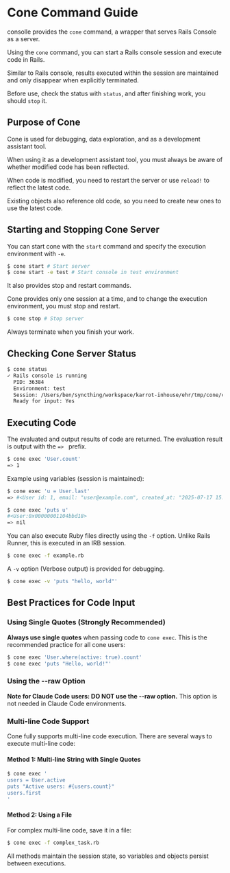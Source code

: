 # Cone Command Guide

consolle provides the `cone` command, a wrapper that serves Rails Console as a server.

Using the `cone` command, you can start a Rails console session and execute code in Rails.

Similar to Rails console, results executed within the session are maintained and only disappear when explicitly terminated.

Before use, check the status with `status`, and after finishing work, you should `stop` it.

## Purpose of Cone

Cone is used for debugging, data exploration, and as a development assistant tool.

When using it as a development assistant tool, you must always be aware of whether modified code has been reflected.

When code is modified, you need to restart the server or use `reload!` to reflect the latest code.

Existing objects also reference old code, so you need to create new ones to use the latest code.

## Starting and Stopping Cone Server

You can start cone with the `start` command and specify the execution environment with `-e`.

```bash
$ cone start # Start server
$ cone start -e test # Start console in test environment
```

It also provides stop and restart commands.

Cone provides only one session at a time, and to change the execution environment, you must stop and restart.

```bash
$ cone stop # Stop server
```

Always terminate when you finish your work.

## Checking Cone Server Status

```bash
$ cone status
✓ Rails console is running
  PID: 36384
  Environment: test
  Session: /Users/ben/syncthing/workspace/karrot-inhouse/ehr/tmp/cone/cone.socket
  Ready for input: Yes
```

## Executing Code

The evaluated and output results of code are returned. The evaluation result is output with the `=> ` prefix.

```bash
$ cone exec 'User.count'
=> 1
```

Example using variables (session is maintained):

```bash
$ cone exec 'u = User.last'
=> #<User id: 1, email: "user@example.com", created_at: "2025-07-17 15:16:34.685972000 +0900", updated_at: "2025-07-17 15:16:34.685972000 +0900">

$ cone exec 'puts u'
#<User:0x00000001104bbd18>
=> nil
```

You can also execute Ruby files directly using the `-f` option. Unlike Rails Runner, this is executed in an IRB session.

```bash
$ cone exec -f example.rb
```

A `-v` option (Verbose output) is provided for debugging.

```bash
$ cone exec -v 'puts "hello, world"'
```

## Best Practices for Code Input

### Using Single Quotes (Strongly Recommended)

**Always use single quotes** when passing code to `cone exec`. This is the recommended practice for all cone users:

```bash
$ cone exec 'User.where(active: true).count'
$ cone exec 'puts "Hello, world!"'
```

### Using the --raw Option

**Note for Claude Code users: DO NOT use the --raw option.** This option is not needed in Claude Code environments.

### Multi-line Code Support

Cone fully supports multi-line code execution. There are several ways to execute multi-line code:

#### Method 1: Multi-line String with Single Quotes
```bash
$ cone exec '
users = User.active
puts "Active users: #{users.count}"
users.first
'
```

#### Method 2: Using a File
For complex multi-line code, save it in a file:
```bash
$ cone exec -f complex_task.rb
```

All methods maintain the session state, so variables and objects persist between executions.